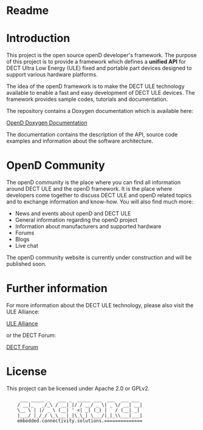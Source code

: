 # Readme

# Introduction

This project is the open source openD developer's framework. The purpose of this project is to provide a framework which defines a **unified API** for DECT Ultra Low Energy (ULE) fixed and portable part devices designed to support various hardware platforms.

The idea of the openD framework is to make the DECT ULE technology available to enable a fast and easy development of DECT ULE devices. The framework provides sample codes, tutorials and documentation.

The repository contains a Doxygen documentation which is available here:

[OpenD Doxygen Documentation](http://stackforce.github.io/openD-doc/index.html)

The documentation contains the description of the API, source code examples and information about the software architecture.

# OpenD Community

The openD community is the place where you can find all information around DECT ULE and the openD framework. It is the place where developers come together to discuss DECT ULE and openD related topics and to exchange information and know-how. You will also find much more:

- News and events about openD and DECT ULE
- General information regarding the openD project
- Information about manufacturers and supported hardware
- Forums
- Blogs
- Live chat

The openD community website is currently under construction and will be published soon.

# Further information

For more information about the DECT ULE technology, please also visit the ULE Alliance:

[ULE Alliance](https://www.ulealliance.org/)

or the DECT Forum:

[DECT Forum](https://www.dect.org/)

# License

This project can be licensed under Apache 2.0 or GPLv2.

```
     ___ _____ _   ___ _  _____ ___  ___  ___ ___
    / __|_   _/_\ / __| |/ / __/ _ \| _ \/ __| __|
    \__ \ | |/ _ \ (__| ' <| _| (_) |   / (__| _|
    |___/ |_/_/ \_\___|_|\_\_| \___/|_|_\\___|___|
    embedded.connectivity.solutions.==============
```
